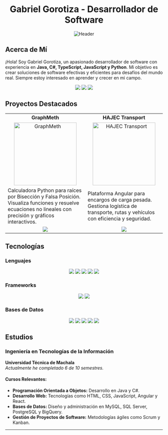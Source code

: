 <div align="center">
  <h1>Gabriel Gorotiza - Desarrollador de Software</h1>
  <img src="https://cdn.discordapp.com/attachments/995501479190343731/1163287489239335032/header.jpg?ex=6667a866&is=666656e6&hm=e828db2759b20a1c95632ed5516ef48d71ec511059c8aa8e442bee494c57e5df&" alt="Header">
</div>

## Acerca de Mí

¡Hola! Soy Gabriel Gorotiza, un apasionado desarrollador de software con experiencia en **Java, C#, TypeScript, JavaScript y Python**. Mi objetivo es crear soluciones de software efectivas y eficientes para desafíos del mundo real. Siempre estoy interesado en aprender y crecer en mi campo.

<p align="center">
  <a href="mailto:tabletgorotiza@gmail.com"><img src="https://img.shields.io/badge/Correo%20Electr%C3%B3nico-tabletgorotiza@gmail.com-blue?style=for-the-badge&logo=gmail&logoColor=white"></a>
  <a href="https://www.linkedin.com/in/gabriel-gorotiza-s-2ab47a292"><img src="https://img.shields.io/badge/LinkedIn-Gabriel%20Gorotiza-blue?style=for-the-badge&logo=linkedin&logoColor=white"></a>
  <a href="https://learn.microsoft.com/es-mx/users/ggorotiza1/"><img src="https://img.shields.io/badge/Microsoft%20Learn-Learn%20with%20Gabriel-blue?style=for-the-badge&logo=microsoft&logoColor=white"></a>
</p>

## Proyectos Destacados

<table align="center">
  <tr>
    <td align="center"><strong>GraphMeth</strong></td>
    <td align="center"><strong>HAJEC Transport</strong></td>
  </tr>
  <tr>
    <td align="center"><img src="enlace-a-imagen-proyecto1.png" alt="GraphMeth" width="200"></td>
    <td align="center"><img src="enlace-a-imagen-proyecto2.png" alt="HAJEC Transport" width="200"></td>
  </tr>
  <tr>
    <td>Calculadora Python para raíces por Bisección y Falsa Posición. Visualiza funciones y resuelve ecuaciones no lineales con precisión y gráficos interactivos.</td>
    <td>Plataforma Angular para encargos de carga pesada. Gestiona logística de transporte, rutas y vehículos con eficiencia y seguridad.</td>
  </tr>
  <tr>
    <td align="center"><a href="https://github.com/ggorotiza1/GraphMeth"><img src="https://img.shields.io/badge/Ver%20Proyecto-GraphMeth-blue?style=for-the-badge&logo=github&logoColor=white"></a></td>
    <td align="center"><a href="https://github.com/ggorotiza1/ProyectoQuinto"><img src="https://img.shields.io/badge/Ver%20Proyecto-HAJEC%20Transport-blue?style=for-the-badge&logo=github&logoColor=white"></a></td>
  </tr>
</table>

## Tecnologías

### Lenguajes
<p align="center">
  <img src="https://img.shields.io/badge/Java-%23007ACC.svg?style=for-the-badge&logo=java&logoColor=white">
  <img src="https://img.shields.io/badge/JavaScript-%23323330.svg?style=for-the-badge&logo=javascript&logoColor=white">
  <img src="https://img.shields.io/badge/TypeScript-%23007ACC.svg?style=for-the-badge&logo=typescript&logoColor=white">
  <img src="https://img.shields.io/badge/Python-%23323330.svg?style=for-the-badge&logo=python&logoColor=white">
  <img src="https://img.shields.io/badge/C%23-%23007ACC.svg?style=for-the-badge&logo=c-sharp&logoColor=white">
</p>

### Frameworks
<p align="center">
  <img src="https://img.shields.io/badge/Angular-%23007ACC?style=for-the-badge&logo=angular&logoColor=white">
  <img src="https://img.shields.io/badge/React-%23323330.svg?style=for-the-badge&logo=react&logoColor=white">
</p>

### Bases de Datos
<p align="center">
  <img src="https://img.shields.io/badge/MySQL-%23007ACC.svg?style=for-the-badge&logo=mysql&logoColor=white">
  <img src="https://img.shields.io/badge/SQL%20Server-%23323330.svg?style=for-the-badge&logo=microsoft-sql-server&logoColor=white">
  <img src="https://img.shields.io/badge/PostgreSQL-%23007ACC.svg?style=for-the-badge&logo=postgresql&logoColor=white">
  <img src="https://img.shields.io/badge/BigQuery-%23323330.svg?style=for-the-badge&logo=google-cloud&logoColor=white">
  <img src="https://img.shields.io/badge/Oracle%20Database-%23007ACC.svg?style=for-the-badge&logo=oracle&logoColor=white">
</p>

## Estudios

### Ingeniería en Tecnologías de la Información

**Universidad Técnica de Machala**  
*Actualmente he completado 6 de 10 semestres.*

#### Cursos Relevantes:
- **Programación Orientada a Objetos:** Desarrollo en Java y C#.
- **Desarrollo Web:** Tecnologías como HTML, CSS, JavaScript, Angular y React.
- **Bases de Datos:** Diseño y administración en MySQL, SQL Server, PostgreSQL y BigQuery.
- **Gestión de Proyectos de Software:** Metodologías ágiles como Scrum y Kanban.
---
